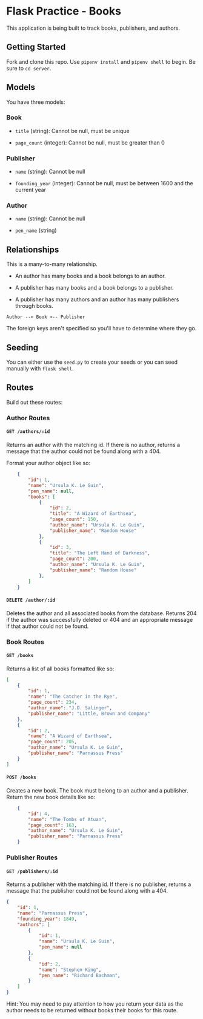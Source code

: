 # Flask Practice - Books

This application is being built to track books, publishers, and authors.

## Getting Started

Fork and clone this repo. Use `pipenv install` and `pipenv shell` to begin. Be sure to `cd server`.

## Models

You have three models: 

### Book

- `title` (string): Cannot be null, must be unique

- `page_count` (integer): Cannot be null, must be greater than 0

### Publisher

- `name` (string): Cannot be null

- `founding_year` (integer): Cannot be null, must be between 1600 and the current year

### Author

- `name` (string): Cannot be null

- `pen_name` (string)

## Relationships

This is a many-to-many relationship. 

- An author has many books and a book belongs to an author.

- A publisher has many books and a book belongs to a publisher.

- A publisher has many authors and an author has many publishers through books.

`Author --< Book >-- Publisher`

The foreign keys aren't specified so you'll have to determine where they go.

## Seeding

You can either use the `seed.py` to create your seeds or you can seed manually with `flask shell`.

## Routes

Build out these routes:


### Author Routes

#### `GET /authors/:id`

Returns an author with the matching id. If there is no author, returns a message that the author could not be found along with a 404.

Format your author object like so:

```json
    {
        "id": 1,
        "name": "Ursula K. Le Guin",
        "pen_name": null,
        "books": [
            {
                "id": 2,
                "title": "A Wizard of Earthsea",
                "page_count": 150,
                "author_name": "Ursula K. Le Guin",
                "publisher_name": "Random House"
            },
            {
                "id": 3,
                "title": "The Left Hand of Darkness",
                "page_count": 200,
                "author_name": "Ursula K. Le Guin",
                "publisher_name": "Random House"
            },
        ]
    }
```

#### `DELETE /author/:id`

Deletes the author and all associated books from the database. Returns 204 if the author was successfully deleted or 404 and an appropriate message if that author could not be found.


### Book Routes

#### `GET /books`

Returns a list of all books formatted like so:

```json
[
    {
        "id": 1,
        "name": "The Catcher in the Rye",
        "page_count": 234,
        "author_name": "J.D. Salinger",
        "publisher_name": "Little, Brown and Company"
    },
    {
        "id": 2,
        "name": "A Wizard of Earthsea",
        "page_count": 205,
        "author_name": "Ursula K. Le Guin",
        "publisher_name": "Parnassus Press"
    }
]
```

#### `POST /books`

Creates a new book. The book must belong to an author and a publisher. Return the new book details like so:

```json
    {
        "id": 4,
        "name": "The Tombs of Atuan",
        "page_count": 163,
        "author_name": "Ursula K. Le Guin",
        "publisher_name": "Parnassus Press"
    }
```


### Publisher Routes

#### `GET /publishers/:id`

Returns a publisher with the matching id. If there is no publisher, returns a message that the publisher could not be found along with a 404.

```json
{
    "id": 1,
    "name": "Parnassus Press",
    "founding_year": 1849,
    "authors": [
        {
            "id": 1,
            "name": "Ursula K. Le Guin",
            "pen_name": null
        },
        {
            "id": 2,
            "name": "Stephen King",
            "pen_name": "Richard Bachman",
        }
    ]
}
```

Hint: You may need to pay attention to how you return your data as the author needs to be returned without books their books for this route.